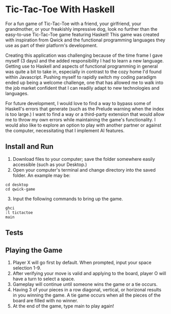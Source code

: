 # Tic-Tac-Toe With Haskell

For a fun game of Tic-Tac-Toe with a friend, your girlfriend, your grandmother, or your freakishly impressive dog, look no further than the easy-to-use Tic-Tac-Toe game featuring Haskell! This game was created with inspiration from Qwick and the functional programming languages they use as part of their platform's development.

Creating this application was challenging because of the time frame I gave myself (3 days) and the added responsibility I had to learn a new language. Getting use to Haskell and aspects of functional programming in general was quite a bit to take in, especially in contrast to the cozy home I'd found within Javascript. Pushing myself to rapidly switch my coding paradigm ended up being a welcome challenge, one that has allowed me to walk into the job market confident that I can readily adapt to new technologies and languages.

For future development, I would love to find a way to bypass some of Haskell's errors that generate (such as the Prelude warning when the index is too large.) I want to find a way or a third-party extension that would allow me to throw my own errors while maintaining the game's functionality. I would also like to explore an option to play with another partner or against the computer, necessitating that I implement AI features.

## Install and Run

1. Download files to your computer; save the folder somewhere easily accessible (such as your Desktop.)
2. Open your computer's terminal and change directory into the saved folder. An example may be:
```
cd desktop
cd qwick-game
```
3. Input the following commands to bring up the game.
```
ghci
:l tictactoe
main
```
## Tests

## Playing the Game

1. Player X will go first by default. When prompted, input your space selection 1-9.
2. After verifying your move is valid and applying to the board, player O will have a turn to select a space.
3. Gameplay will continue until someone wins the game or a tie occurs.
4. Having 3 of your pieces in a row diagonal, vertical, or horizonal results in you winning the game. A tie game occurs when all the pieces of the board are filled with no winner.
5. At the end of the game, type main to play again!